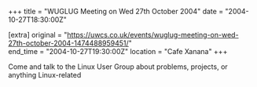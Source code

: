 +++
title = "WUGLUG Meeting on Wed 27th October 2004"
date = "2004-10-27T18:30:00Z"

[extra]
original = "https://uwcs.co.uk/events/wuglug-meeting-on-wed-27th-october-2004-1474488959451/"    
end_time = "2004-10-27T19:30:00Z"
location = "Cafe Xanana"
+++

Come and talk to the Linux User Group about problems, projects, or anything Linux-related

